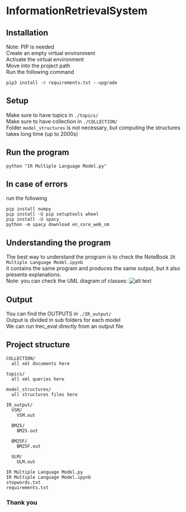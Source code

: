 # InformationRetrievalSystem

## Installation 
Note: PIP is needed  
Create an empty virtual environment  
Activate the virtual environment  
Move into the project path  
Run the following command  

`pip3 install -r requirements.txt --upgrade`

## Setup 
Make sure to have topics in `./topics/`  
Make sure to have collection in `./COLLECTION/`  
Folder `model_structures` is not necessary, but computing the structures takes long time (up to 2000s)

## Run the program 

`python "IR Multiple Language Model.py"` 

## In case of errors 
run the following  

```
pip install numpy
pip install -U pip setuptools wheel
pip install -U spacy
python -m spacy download en_core_web_sm
```

## Understanding the program
The best way to understand the program is to check the NoteBook `IR Multiple Language Model.ipynb`  
it contains the same program and produces the same output, but it also presents explanations.  
Note: you can check the UML diagram of classes:
![alt text](https://github.com/StefanoMarzo/InformationRetrievalSystem/blob/main/uml.jpg?raw=true)

## Output
You can find the OUTPUTS in `./IR_output/`  
Output is divided in sub folders for each model  
We can run trec_eval directly from an output file  

## Project structure
```
COLLECTION/
  all xml documents here
  
topics/
  all xml queries here
  
model_structures/
  all structures files here
  
IR_output/
  VSM/
    VSM.out
    
  BM25/
    BM25.out
    
  BM25F/
    BM25F.out
    
  ULM/
    ULM.out
    
IR Multiple Language Model.py
IR Multiple Language Model.ipynb
stopwords.txt
requirements.txt
```

### Thank you
